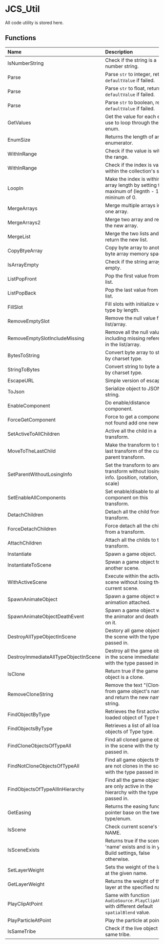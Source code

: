 # JCS_Util

All code utility is stored here.

## Functions

| Name                                 | Description                                                                                       |
|:-------------------------------------|:--------------------------------------------------------------------------------------------------|
| IsNumberString                       | Check if the string is a number string.                                                           |
| Parse                                | Parse `str` to integer, return `defaultValue` if failed.                                          |
| Parse                                | Parse `str` to float, return `defaultValue` if failed.                                            |
| Parse                                | Parse `str` to boolean, return `defaultValue` if failed.                                          |
| GetValues                            | Get the value for each enum, use to loop through the enum.                                        |
| EnumSize                             | Returns the length of an enumerator.                                                              |
| WithInRange                          | Check if the value is within the range.                                                           |
| WithInRange                          | Check if the index is valid within the collection's size.                                         |
| LoopIn                               | Make the index is within the array length by setting the maxinum of (legnth - 1) or mininum of 0. |
| MergeArrays                          | Merge multiple arrays into one array.                                                             |
| MergeArrays2                         | Merge two array and return the new array.                                                         |
| MergeList                            | Merge the two lists and return the new list.                                                      |
| CopyBtyeArray                        | Copy byte array to another byte array memory space.                                               |
| IsArrayEmpty                         | Check if the string array is empty.                                                               |
| ListPopFront                         | Pop the first value from the list.                                                                |
| ListPopBack                          | Pop the last value from the list.                                                                 |
| FillSlot                             | Fill slots with initialize value type by length.                                                  |
| RemoveEmptySlot                      | Remove the null value from a list/array.                                                          |
| RemoveEmptySlotIncludeMissing        | Remove all the null value including missing reference in the list/array.                          |
| BytesToString                        | Convert byte array to string by charset type.                                                     |
| StringToBytes                        | Convert string to byte array by charset type.                                                     |
| EscapeURL                            | Simple version of escape url.                                                                     |
| ToJson                               | Serialize object to JSON string.                                                                  |
| EnableComponent                      | Do enable/distance component.                                                                     |
| ForceGetComponent                    | Force to get a component, if not found add one new then.                                          |
| SetActiveToAllChildren               | Active all the child in a transform.                                                              |
| MoveToTheLastChild                   | Make the transform to the last transform of the current parent transform.                         |
| SetParentWithoutLosingInfo           | Set the transform to another transform without losing it's info. (position, rotation, scale)      |
| SetEnableAllComponents               | Set enable/disable to all component on this transform.                                            |
| DetachChildren                       | Detach all the child from a transform.                                                            |
| ForceDetachChildren                  | Force detach all the child from a transform.                                                      |
| AttachChildren                       | Attach all the childs to this transform.                                                          |
| Instantiate                          | Spawn a game object.                                                                              |
| InstantiateToScene                   | Spwan a game object to another scene.                                                             |
| WithActiveScene                      | Execute within the active scene without losing the current scene.                                 |
| SpawnAnimateObject                   | Spawn a game object with animation attached.                                                      |
| SpawnAnimateObjectDeathEvent         | Spawn a game object with the animator and death event on it.                                      |
| DestroyAllTypeObjectInScene          | Destory all game objects in the scene with the type passed in.                                    |
| DestroyImmediateAllTypeObjectInScene | Destroy all the game object in the scene immediately with the type passed in.                     |
| IsClone                              | Return true if the game object is a clone.                                                        |
| RemoveCloneString                    | Remove the text "(Clone)" from game object's name, and return the new name string.                |
| FindObjectByType                     | Retrieves the first active loaded object of Type type.                                            |
| FindObjectsByType                    | Retrieves a list of all loaded objects of Type type.                                              |
| FindCloneObjectsOfTypeAll            | Find all cloned game objects in the scene with the type passed in.                                |
| FindNotCloneObjectsOfTypeAll         | Find all game objects that are not clones in the scene with the type passed in.                   |
| FindObjectsOfTypeAllInHierarchy      | Find all the game object that are only active in the hierarchy with the type passed in.           |
| GetEasing                            | Returns the easing function pointer base on the tweener type/enum.                                |
| IsScene                              | Check current scene's with NAME.                                                                  |
| IsSceneExists                        | Returns true if the scene 'name' exists and is in your Build settings, false otherwise.           |
| SetLayerWeight                       | Sets the weight of the layer at the given name.                                                   |
| GetLayerWeight                       | Returns the weight of the layer at the specified name.                                            |
| PlayClipAtPoint                      | Same with function `AudioSource.PlayClipAtPoint` with different default `spatialBlend` value.     |
| PlayParticleAtPoint                  | Play the particle at point.                                                                       |
| IsSameTribe                          | Check if the live object is the same tribe.                                                       |
